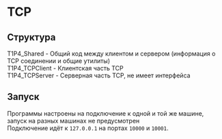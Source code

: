 # TCP

## Структура
T1P4_Shared - Общий код между клиентом и сервером (информация о TCP соединении и общие утилиты)  
T1P4_TCPClient - Клиентская часть TCP  
T1P4_TCPServer - Серверная часть TCP, не имеет интерфейса  

## Запуск
Программы настроены на подключение к одной и той же машине, запуск на разных машинах не предусмотрен  
Подключение идёт к `127.0.0.1` на портах `10000` и `10001`.
